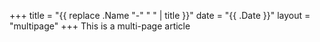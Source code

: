+++
title = "{{ replace .Name "-" " " | title }}"
date = "{{ .Date }}"
layout = "multipage"
+++
This is a multi-page article